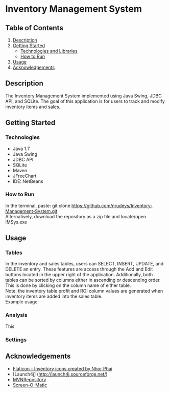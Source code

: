 # Inventory Management System

## Table of Contents
1. [Description](#description)
2. [Getting Started](#getting-started)
    * [Technologies and Libraries](#technologies-and-libraries)
    * [How to Run](#how-to-run)
3. [Usage](#usage)
4. [Acknowledgements](#acknowledgements)

## Description
The Inventory Management System implemented using Java Swing, JDBC API, and SQLite.
The goal of this application is for users to track and modify inventory items and sales.

## Getting Started
### Technologies
* Java 1.7
* Java Swing
* JDBC API
* SQLite 
* Maven
* JFreeChart
* IDE: NetBeans

### How to Run
In the terminal, paste: git clone https://github.com/nrudeys/Inventory-Management-System.git
<br>Alternatively, download the repository as a zip file and locate/open IMSys.exe 

## Usage
### Tables
In the inventory and sales tables, users can SELECT, INSERT, UPDATE, and DELETE an entry. 
These features are access through the Add and Edit buttons located in the upper right of the application. 
Additionally, both tables can be sorted by columns either in ascending or descending order. 
This is done by clicking on the column name of either table. 
<br> 
Note: the inventory table profit and ROI column values are generated when inventory items are added into the sales 
table. 
<br>
Example usage:<br>


### Analysis
This
 
### Settings


## Acknowledgements
* [Flaticon - Inventory icons created by Nhor Phai](https://www.flaticon.com/free-icons/inventory)
* [Launch4j] (http://launch4j.sourceforge.net/)
* [MVNRepository](https://mvnrepository.com/)
* [Screen-O-Matic](https://screencast-o-matic.com/)
